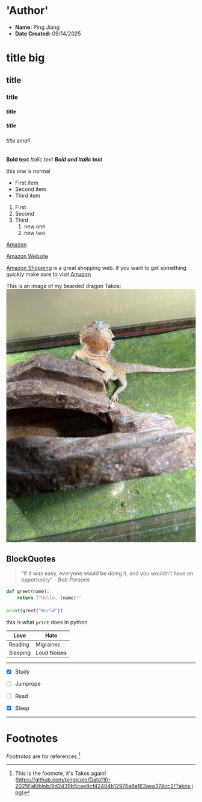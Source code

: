 # **'Author'**
- **Name:** Ping Jiang
- **Date Created:** 09/14/2025



# title big
## title
### title
#### title
##### title
###### title small



**Bold text**
*Italic text*
***Bold and italic text***

this one is normal


- First item
- Second item
- Third item


1. First
2. Second
3. Third
    1. new one
    2. new two
  

[Amazon](https://www.amazon.com)

[Amazon Website ](https://www.amazon.com "a text will appear if you hover over the link")

[Amazon Shopping][amazon-link] is a great shopping web. if you want to get something quickly make sure to visit [Amazon][amazon-link]


[amazon-link]: https://www.amazon.com



This is an image of my bearded dragon Takos:
![image alt](https://github.com/pingjcole/Data110-2025Fall/blob/9d2439b5cae8cf42484b12976a6a163aea374cc2/Takos.jpg)



## **BlockQuotes**

> "If it was easy, everyone would be doing it, and you wouldn't have an opportunity"
> *- Bob Parsons*


```python
def greet(name):
    return f"Hello, {name}!"

print(greet("World"))
```


this is what `print` does in python



| Love | Hate |
|----------|----------|
| Reading | Migraines |
| Sleeping| Loud Noises |

---



- [X] Study
- [ ] Jumprope
- [ ] Read
- [X] Sleep




------

# **Footnotes**

*Footnotes* are for references [^1]














[^1]: This is the footnote, it's Takos again!(https://github.com/pingjcole/Data110-2025Fall/blob/9d2439b5cae8cf42484b12976a6a163aea374cc2/Takos.jpg)

